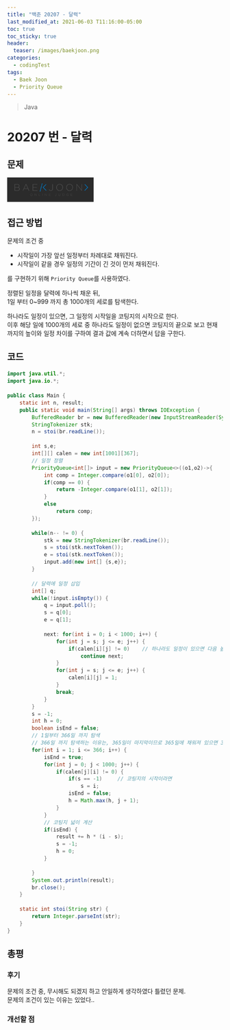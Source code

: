 ```yaml
---
title: "백준 20207 - 달력"
last_modified_at: 2021-06-03 T11:16:00-05:00
toc: true
toc_sticky: true
header:
  teaser: /images/baekjoon.png
categories:
  - codingTest
tags:
  - Baek Joon
  - Priority Queue
---
```


> Java

# 20207 번 - 달력

## 문제

[<img src="/images/baekjoon.png" width="40%" height="40%">](https://www.acmicpc.net/problem/20207)

## 접근 방법

문제의 조건 중

- 시작일이 가장 앞선 일정부터 차례대로 채워진다.
- 시작일이 같을 경우 일정의 기간이 긴 것이 먼저 채워진다.

를 구현하기 위해 `Priority Queue`를 사용하였다.

정렬된 일정을 달력에 하나씩 채운 뒤,  
1일 부터 0~999 까지 총 1000개의 세로를 탐색한다.

하나라도 일정이 있으면, 그 일정의 시작일을 코팅지의 시작으로 한다.  
이후 해당 일에 1000개의 세로 중 하나라도 일정이 없으면 코팅지의 끝으로 보고 현재까지의 높이와 일정 차이를 구하여 결과 값에 계속 더하면서 답을 구한다.

## 코드

```java
import java.util.*;
import java.io.*;

public class Main {
	static int n, result;
	public static void main(String[] args) throws IOException {
		BufferedReader br = new BufferedReader(new InputStreamReader(System.in));
    	StringTokenizer stk;
    	n = stoi(br.readLine());

    	int s,e;
    	int[][] calen = new int[1001][367];
		// 일정 정렬
    	PriorityQueue<int[]> input = new PriorityQueue<>((o1,o2)->{
    		int comp = Integer.compare(o1[0], o2[0]);
			if(comp == 0) {
				return -Integer.compare(o1[1], o2[1]);
			}
			else
				return comp;
    	});

    	while(n-- != 0) {
    		stk = new StringTokenizer(br.readLine());
    		s = stoi(stk.nextToken());
    		e = stoi(stk.nextToken());
    		input.add(new int[] {s,e});
    	}

		// 달력에 일정 삽입
    	int[] q;
    	while(!input.isEmpty()) {
    		q = input.poll();
    		s = q[0];
    		e = q[1];

    		next: for(int i = 0; i < 1000; i++) {
    			for(int j = s; j <= e; j++) {
    				if(calen[i][j] != 0)	// 하나라도 일정이 있으면 다음 높이로 이동
    					continue next;
    			}
    			for(int j = s; j <= e; j++) {
    				calen[i][j] = 1;
    			}
    			break;
    		}
    	}
    	s = -1;
    	int h = 0;
    	boolean isEnd = false;
		// 1일부터 366일 까지 탐색
		// 366일 까지 탐색하는 이유는, 365일이 마지막이므로 365일에 채워져 있으면 366일에 비어있어야 넓이 계산이 되기 때문
    	for(int i = 1; i <= 366; i++) {
    		isEnd = true;
    		for(int j = 0; j < 1000; j++) {
    			if(calen[j][i] != 0) {
    				if(s == -1)		// 코팅지의 시작이라면
    					s = i;
    				isEnd = false;
    				h = Math.max(h, j + 1);
    			}
    		}
			// 코팅지 넓이 계산
    		if(isEnd) {
    			result += h * (i - s);
    			s = -1;
    			h = 0;
    		}

    	}
    	System.out.println(result);
    	br.close();
	}

	static int stoi(String str) {
    	return Integer.parseInt(str);
    }
}
```

## 총평

### 후기

문제의 조건 중, 무시해도 되겠지 하고 안일하게 생각하였다 틀렸던 문제.  
문제의 조건이 있는 이유는 있었다..

### 개선할 점

<!-- ★
<img src="/images/codingTest/bj/문제번호.PNG" width="40%" height="40%">

-->
